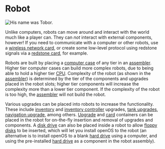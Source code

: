 # Robot

![His name was Tobor.](block:OpenComputers:robot)

Unlike computers, robots can move around and interact with the world much like a player can. They can *not* interact with external components, however! If you need to communicate with a computer or other robots, use a [wireless network card](../item/wlanCard.md), or create some low-level protocol using redstone signals via a [redstone card](../item/redstoneCard1.md), for example.

Robots are built by placing a [computer case](case1.md) of any tier in an [assembler](assembler.md). Higher tier computer cases can build more complex robots, due to being able to hold a higher tier [CPU](../item/cpu1.md). Complexity of the robot (as shown in the [assembler](assembler.md)) is determined by the tier of the components and upgrades placed in the robot slots; higher tier components will increase the complexity more than a lower tier component. If the complexity of the robot is too high, the [assembler](assembler.md) will not build the robot. 

Various upgrades can be placed into robots to increase the functionality. These include [inventory](../item/inventoryUpgrade.md) and [inventory controller](../item/inventoryControllerUpgrade.md) upgrades, [tank upgrades](../item/tankUpgrade.md), [navigation upgrade](../item/navigationUpgrade.md), among others. [Upgrade](../item/upgradeContainer1.md) and [card](../item/cardContainer1.md) containers can be placed in the robot for on-the-fly insertion and removal of upgrades and components. A [disk drive](diskDrive.md) can also be placed inside a robot to allow [floppy disks](../item/floppy.md) to be inserted, which will let you install openOS to the robot (an alternative is to install openOS to a blank [hard drive](../item/hdd1.md) using a computer, and using the pre-installed [hard drive](../item/hdd1.md) as a component in the robot assembly). 
